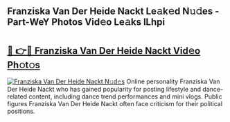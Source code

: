 ## Franziska Van Der Heide Nackt Le𝚊k𝚎d N𝚞𝚍es - Part-WeY Photos Vid𝚎o Le𝚊ks lLhpi

# <h2><a href="http://fb2suz.evod.top/?m=Franziska+Van+Der+Heide+Nackt">🔗 👉🔴 Franziska Van Der Heide Nackt Vid𝚎o Ph𝚘t𝚘s</a></h2>

[![Franziska Van Der Heide Nackt N𝚞d𝚎s](https://i.imgur.com/8V9OHl7.gif)](http://fb2suz.evod.top/?m=Franziska+Van+Der+Heide+Nackt)
Online personality Franziska Van Der Heide Nackt who has gained popularity for posting lifestyle and dance-related content, including dance trend performances and mini vlogs. Public figures Franziska Van Der Heide Nackt often face criticism for their political positions. 
